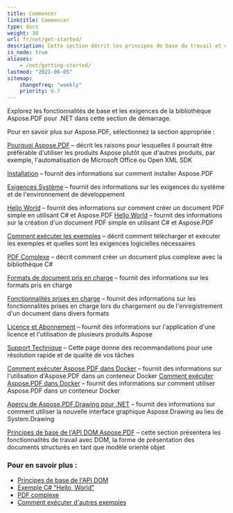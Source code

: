 ```yaml
---
title: Commencer
linktitle: Commencer
type: docs
weight: 30
url: fr/net/get-started/
description: Cette section décrit les principes de base du travail et de l'utilisation de l'API DOM. Elle démontre également des exemples simples et complexes de création d'un document PDF.
is_node: true
aliases:
    - /net/getting-started/
lastmod: "2021-06-05"   
sitemap:
    changefreq: "weekly"
    priority: 0.7
---
```


Explorez les fonctionnalités de base et les exigences de la bibliothèque Aspose.PDF pour .NET dans cette section de démarrage.

Pour en savoir plus sur Aspose.PDF, sélectionnez la section appropriée :

[Pourquoi Aspose.PDF](/pdf/net/why-aspose-pdf/) – décrit les raisons pour lesquelles il pourrait être préférable d'utiliser les produits Aspose plutôt que d'autres produits, par exemple, l'automatisation de Microsoft Office ou Open XML SDK

[Installation](/pdf/net/installation/) – fournit des informations sur comment installer Aspose.PDF

[Exigences Système](/pdf/net/system-requirements/) – fournit des informations sur les exigences du système et de l'environnement de développement

[Hello World](/pdf/net/hello-world-example/) – fournit des informations sur comment créer un document PDF simple en utilisant C# et Aspose.PDF
[Hello World](/pdf/net/hello-world-example/) – fournit des informations sur la création d'un document PDF simple en utilisant C# et Aspose.PDF

[Comment exécuter les exemples](/pdf/net/how-to-run-other-examples/) – décrit comment télécharger et exécuter les exemples et quelles sont les exigences logicielles nécessaires

[PDF Complexe](/pdf/net/complex-pdf-example/) – décrit comment créer un document plus complexe avec la bibliothèque C#

[Formats de document pris en charge](/pdf/net/supported-file-formats/) – fournit des informations sur les formats pris en charge

[Fonctionnalités prises en charge](/pdf/net/key-features/) – fournit des informations sur les fonctionnalités prises en charge lors du chargement ou de l'enregistrement d'un document dans divers formats

[Licence et Abonnement](/pdf/net/licensing/) – fournit des informations sur l'application d'une licence et l'utilisation de plusieurs produits Aspose

[Support Technique](/pdf/net/technical-support/) – Cette page donne des recommandations pour une résolution rapide et de qualité de vos tâches

[Comment exécuter Aspose.PDF dans Docker](/pdf/net/docker/) – fournit des informations sur l'utilisation d'Aspose.PDF dans un conteneur Docker
[Comment exécuter Aspose.PDF dans Docker](/pdf/net/docker/) – fournit des informations sur comment utiliser Aspose.PDF dans un conteneur Docker

[Aperçu de Aspose.PDF.Drawing pour .NET](/pdf/net/drawing/) – fournit des informations sur comment utiliser la nouvelle interface graphique Aspose.Drawing au lieu de System.Drawing

[Principes de base de l'API DOM Aspose.PDF](/pdf/net/basics-of-dom-api/) – cette section présentera les fonctionnalités de travail avec DOM, la forme de présentation des documents structurés en tant que modèle orienté objet

### Pour en savoir plus :

- [Principes de base de l'API DOM](/pdf/net/basics-of-dom-api/)
- [Exemple C# "Hello, World"](/pdf/net/hello-world-example/)
- [PDF complexe](/pdf/net/complex-pdf-example/)
- [Comment exécuter d'autres exemples](/pdf/net/how-to-run-other-examples/)
